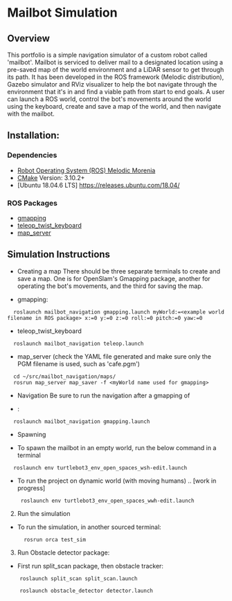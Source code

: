 # Mailbot Simulation

## Overview

This portfolio is a simple navigation simulator of a custom robot called 'mailbot'. Mailbot is serviced to deliver mail to a designated location using a pre-saved map of the world environment and a LiDAR sensor to get through its path. It has been developed in the ROS framework (Melodic distribution), Gazebo simulator and RViz visualizer to help the bot navigate through the environment that it's in and find a viable path from start to end goals. A user can launch a ROS world, control the bot's movements around the world using the keyboard, create and save a map of the world, and then navigate with the mailbot.

## Installation:

### Dependencies

- [Robot Operating System (ROS) Melodic Morenia](http://wiki.ros.org/melodic)
- [CMake](https://cmake.org/) Version: 3.10.2+
- [Ubuntu 18.04.6 LTS] https://releases.ubuntu.com/18.04/

### ROS Packages

- [gmapping](http://wiki.ros.org/gmapping)
- [teleop_twist_keyboard](http://wiki.ros.org/teleop_twist_keyboard)
- [map_server](http://wiki.ros.org/map_server)


## Simulation Instructions

- Creating a map
There should be three separate terminals to create and save a map. One is for OpenSlam's Gmapping package, another for operating the bot's movements, and the third for saving the map.
 * gmapping:
```
  roslaunch mailbot_navigation gmapping.launch myWorld:=<example world filename in ROS package> x:=0 y:=0 z:=0 roll:=0 pitch:=0 yaw:=0
```
 * teleop_twist_keyboard
```
  roslaunch mailbot_navigation teleop.launch
```
 * map_server (check the YAML file generated and make sure only the PGM filename is used, such as 'cafe.pgm')
```
  cd ~/src/mailbot_navigation/maps/
  rosrun map_server map_saver -f <myWorld name used for gmapping>
```
- Navigation
Be sure to run the navigation after a gmapping of 
 * :
```
  roslaunch mailbot_navigation gmapping.launch
```
- Spawning
 * To spawn the mailbot in an empty world, run the below command in a terminal
```
  roslaunch env turtlebot3_env_open_spaces_wsh-edit.launch
```
 * To run the project on dynamic world (with moving humans)  .. [work in progress]

        roslaunch env turtlebot3_env_open_spaces_wwh-edit.launch

2. Run the simulation

* To run the simulation, in another sourced terminal:

        rosrun orca test_sim
	
3. Run Obstacle detector package:
* First run split_scan package, then obstacle tracker:

```
 	roslaunch split_scan split_scan.launch
```
```
	roslaunch obstacle_detector detector.launch
```

